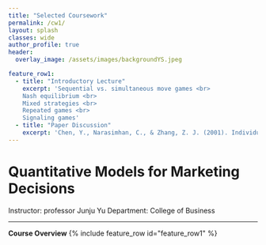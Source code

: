 ```yaml
---  
title: "Selected Coursework"
permalink: /cw1/
layout: splash
classes: wide
author_profile: true
header:
  overlay_image: /assets/images/backgroundYS.jpeg

feature_row1:
  - title: "Introductory Lecture"
    excerpt: 'Sequential vs. simultaneous move games <br> 
    Nash equilibrium <br>
    Mixed strategies <br>
    Repeated games <br>
    Signaling games'
  - title: "Paper Discussion"
    excerpt: 'Chen, Y., Narasimhan, C., & Zhang, Z. J. (2001). Individual marketing with imperfect targetability. <i>Marketing Science</i>, 20(1), 23-41.<br> Shin, J., & Sudhir, K. (2010). A customer management dilemma: When is it profitable to reward one's own customers?. <i>Marketing Science</i>, 29(4), 671-689.'
---
```


# Quantitative Models for Marketing Decisions
Instructor: professor Junju Yu
Department: College of Business 

---
**Course Overview**
{% include feature_row id="feature_row1" %}
